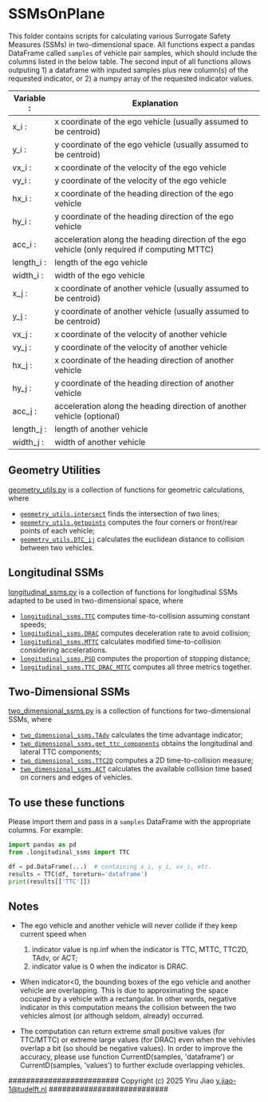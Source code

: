 # SSMsOnPlane

This folder contains scripts for calculating various Surrogate Safety Measures (SSMs) in two-dimensional space. All functions expect a pandas DataFrame called `samples` of vehicle pair samples, which should include the columns listed in the below table. The second input of all functions allows outputing 1) a dataframe with inputed samples plus new column(s) of the requested indicator, or 2) a numpy array of the requested indicator values.

| Variable : | Explanation                                                                                   |
|------------|-----------------------------------------------------------------------------------------------|
| x_i      : | x coordinate of the ego vehicle (usually assumed to be centroid)                              |
| y_i      : | y coordinate of the ego vehicle (usually assumed to be centroid)                              |
| vx_i     : | x coordinate of the velocity of the ego vehicle                                               |
| vy_i     : | y coordinate of the velocity of the ego vehicle                                               |
| hx_i     : | x coordinate of the heading direction of the ego vehicle                                      |
| hy_i     : | y coordinate of the heading direction of the ego vehicle                                      |
| acc_i    : | acceleration along the heading direction of the ego vehicle (only required if computing MTTC) |
| length_i : | length of the ego vehicle                                                                     |
| width_i  : | width of the ego vehicle                                                                      |
| x_j      : | x coordinate of another vehicle (usually assumed to be centroid)                              |
| y_j      : | y coordinate of another vehicle (usually assumed to be centroid)                              |
| vx_j     : | x coordinate of the velocity of another vehicle                                               |
| vy_j     : | y coordinate of the velocity of another vehicle                                               |
| hx_j     : | x coordinate of the heading direction of another vehicle                                      |
| hy_j     : | y coordinate of the heading direction of another vehicle                                      |
| acc_j    : | acceleration along the heading direction of another vehicle (optional)                        |
| length_j : | length of another vehicle                                                                     |
| width_j  : | width of another vehicle                                                                      |

## Geometry Utilities
[geometry_utils.py](src_safety_evaluation/validation_utils/SSMsOnPlane/geometry_utils.py) is a collection of functions for geometric calculations, where
- [`geometry_utils.intersect`](src_safety_evaluation/validation_utils/SSMsOnPlane/geometry_utils.py) finds the intersection of two lines;
- [`geometry_utils.getpoints`](src_safety_evaluation/validation_utils/SSMsOnPlane/geometry_utils.py) computes the four corners or front/rear points of each vehicle;
- [`geometry_utils.DTC_ij`](src_safety_evaluation/validation_utils/SSMsOnPlane/geometry_utils.py) calculates the euclidean distance to collision between two vehicles.  

## Longitudinal SSMs
[longitudinal_ssms.py](src_safety_evaluation/validation_utils/SSMsOnPlane/longitudinal_ssms.py) is a collection of functions for longitudinal SSMs adapted to be used in two-dimensional space, where
- [`longitudinal_ssms.TTC`](src_safety_evaluation/validation_utils/SSMsOnPlane/longitudinal_ssms.py) computes time-to-collision assuming constant speeds;
- [`longitudinal_ssms.DRAC`](src_safety_evaluation/validation_utils/SSMsOnPlane/longitudinal_ssms.py) computes deceleration rate to avoid collision;
- [`longitudinal_ssms.MTTC`](src_safety_evaluation/validation_utils/SSMsOnPlane/longitudinal_ssms.py) calculates modified time-to-collision considering accelerations.  
- [`longitudinal_ssms.PSD`](src_safety_evaluation/validation_utils/SSMsOnPlane/longitudinal_ssms.py) computes the proportion of stopping distance;
- [`longitudinal_ssms.TTC_DRAC_MTTC`](src_safety_evaluation/validation_utils/SSMsOnPlane/longitudinal_ssms.py) computes all three metrics together.  

## Two-Dimensional SSMs
[two_dimensional_ssms.py](src_safety_evaluation/validation_utils/SSMsOnPlane/two_dimensional_ssms.py) is a collection of functions for two-dimensional SSMs, where
- [`two_dimensional_ssms.TAdv`](src_safety_evaluation/validation_utils/SSMsOnPlane/two_dimensional_ssms.py) calculates the time advantage indicator;
- [`two_dimensional_ssms.get_ttc_components`](src_safety_evaluation/validation_utils/SSMsOnPlane/two_dimensional_ssms.py) obtains the longitudinal and lateral TTC components;
- [`two_dimensional_ssms.TTC2D`](src_safety_evaluation/validation_utils/SSMsOnPlane/two_dimensional_ssms.py) computes a 2D time-to-collision measure;
- [`two_dimensional_ssms.ACT`](src_safety_evaluation/validation_utils/SSMsOnPlane/two_dimensional_ssms.py) calculates the available collision time based on corners and edges of vehicles.  

## To use these functions 
Please import them and pass in a `samples` DataFrame with the appropriate columns. For example:

```python
import pandas as pd
from .longitudinal_ssms import TTC

df = pd.DataFrame(...)  # containing x_i, y_i, vx_i, etc.
results = TTC(df, toreturn='dataframe')
print(results[['TTC']])
```

## Notes
- The ego vehicle and another vehicle will never collide if they keep current speed when 
    1) indicator value is np.inf when the indicator is TTC, MTTC, TTC2D, TAdv, or ACT;
    2) indicator value is 0 when the indicator is DRAC.

- When indicator<0, the bounding boxes of the ego vehicle and another vehicle are overlapping.
This is due to approximating the space occupied by a vehicle with a rectangular.
In other words, negative indicator in this computation means the collision between the two 
vehicles almost (or although seldom, already) occurred.

- The computation can return extreme small positive values (for TTC/MTTC) or extreme large values (for DRAC) even when the vehivles overlap a bit (so should be negative values). In order to improve the accuracy, please use function CurrentD(samples, 'dataframe') or CurrentD(samples, 'values') to further exclude overlapping vehicles.



######################### Copyright (c) 2025 Yiru Jiao <y.jiao-1@tudelft.nl> ###########################
